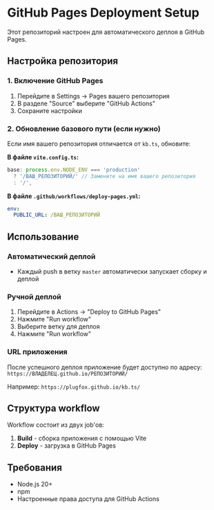 # GitHub Pages Deployment Setup

Этот репозиторий настроен для автоматического деплоя в GitHub Pages.

## Настройка репозитория

### 1. Включение GitHub Pages
1. Перейдите в Settings → Pages вашего репозитория
2. В разделе "Source" выберите "GitHub Actions"
3. Сохраните настройки

### 2. Обновление базового пути (если нужно)
Если имя вашего репозитория отличается от `kb.ts`, обновите:

**В файле `vite.config.ts`:**
```typescript
base: process.env.NODE_ENV === 'production'
  ? '/ВАШ_РЕПОЗИТОРИЙ/' // Замените на имя вашего репозитория
  : '/',
```

**В файле `.github/workflows/deploy-pages.yml`:**
```yaml
env:
  PUBLIC_URL: /ВАШ_РЕПОЗИТОРИЙ
```

## Использование

### Автоматический деплой
- Каждый push в ветку `master` автоматически запускает сборку и деплой

### Ручной деплой
1. Перейдите в Actions → "Deploy to GitHub Pages"
2. Нажмите "Run workflow"
3. Выберите ветку для деплоя
4. Нажмите "Run workflow"

### URL приложения
После успешного деплоя приложение будет доступно по адресу:
`https://ВЛАДЕЛЕЦ.github.io/РЕПОЗИТОРИЙ/`

Например: `https://plugfox.github.io/kb.ts/`

## Структура workflow

Workflow состоит из двух job'ов:
1. **Build** - сборка приложения с помощью Vite
2. **Deploy** - загрузка в GitHub Pages

## Требования
- Node.js 20+
- npm
- Настроенные права доступа для GitHub Actions